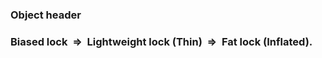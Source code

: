### Object header
### Biased lock  &nbsp;=>&nbsp;  Lightweight lock (Thin)  &nbsp;=>&nbsp;  Fat lock (Inflated).

